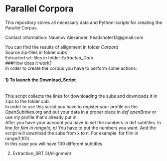 # Parallel Corpora
<p>This repository stores all necessary data and Python-scripts for creating the Parallel Corpus.</p>
<p>Contact information: Naumov Alexander, headshoter13@gmail.com</p>

You can find the results of allignment in folder *Corpora*
<br>Source zip-files in folder *subs*
<br> Extracted srt-files in folder *Extracted_Data*
<br>
###How does it work?
<br>In order to create the corpus you have to perform some actions:
<br>
#### 1) To launch the Download_Script
<br>This script collects the links for downloading the subs and downloads it in zips to the folder *sub*.
<br>In order to use this script you have to register your profile on the *OpenSubtitles.org* and put your data in a proper place in *def openBrow* or use my profile that's already put in.
<br> After you have your account you have to set the numbers in def subtitles. In line *for film in range(x, n)* You have to put the numbers you want. And the script will download the subs from x to n. For example: for film in range(1,101) <br>
In this case you will have 100 different subtitles



2) Extraction_SRT 
3)Allignment



